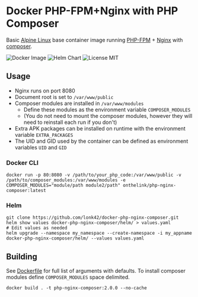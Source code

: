 # Docker PHP-FPM+Nginx with PHP Composer
Basic [Alpine Linux](https://www.alpinelinux.org/) base container image running [PHP-FPM](https://www.php.net/manual/install.fpm.php) + [Nginx](https://nginx.org/) with [composer](https://getcomposer.org/).

![Docker Image](https://img.shields.io/badge/Docker%20Image-1.1.4-green)
![Helm Chart](https://img.shields.io/badge/Helm%20Chart-1.1.0-green)
![License MIT](https://img.shields.io/badge/License-MIT-blue.svg)

## Usage

* Nginx runs on port 8080
* Document root is set to `/var/www/public`
* Composer modules are installed in `/var/www/modules`
  * Define these modules as the environment variable `COMPOSER_MODULES`
  * (You do not need to mount the composer modules, however they will need to reinstall each run if you don't)
* Extra APK packages can be installed on runtime with the environment variable `EXTRA_PACKAGES`
* The UID and GID used by the container can be defined as environment variables `UID` and `GID`

### Docker CLI
```
docker run -p 80:8080 -v /path/to/your_php_code:/var/www/public -v /path/to/composer_modules:/var/www/modules -e COMPOSER_MODULES="module/path module2/path" onthelink/php-nginx-composer:latest
```

### Helm
```
git clone https://github.com/lonk42/docker-php-nginx-composer.git
helm show values docker-php-nginx-composer/helm/ > values.yaml
# Edit values as needed
helm upgrade --namespace my_namespace --create-namespace -i my_appname docker-php-nginx-composer/helm/ --values values.yaml
```

## Building
See [Dockerfile](Dockerfile) for full list of arguments with defaults. To install composer modules define `COMPOSER_MODULES` space delimited.

```
docker build . -t php-nginx-composer:2.0.0 --no-cache
```
